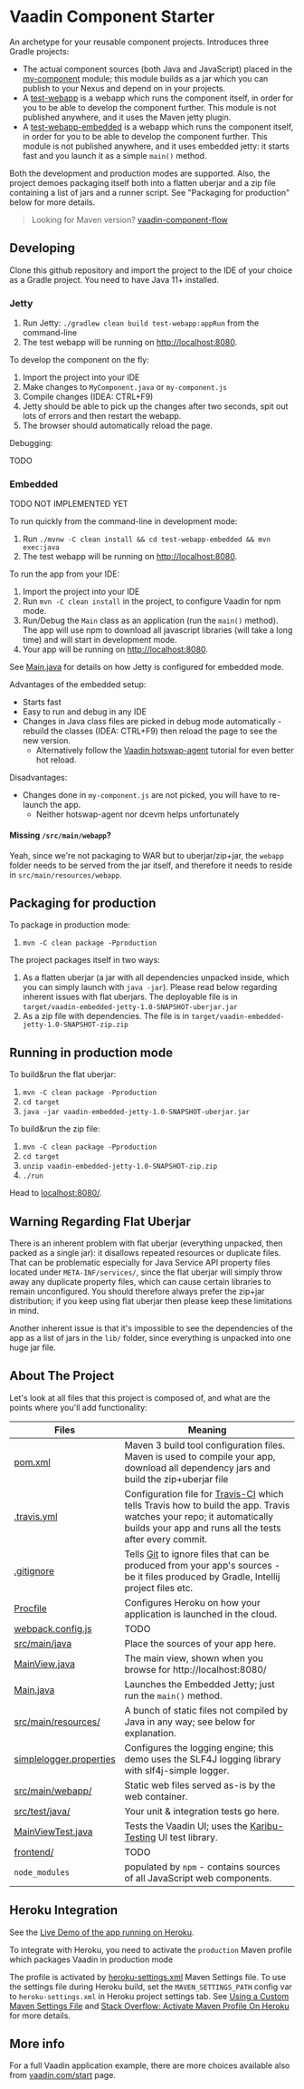 # Vaadin Component Starter

An archetype for your reusable component projects. Introduces three Gradle projects:
* The actual component sources (both Java and JavaScript) placed in the [my-component](my-component) module;
  this module builds as a jar which you can publish to your Nexus and depend on in your projects.
* A [test-webapp](test-webapp) is a webapp which runs the component itself, in order for you to
  be able to develop the component further. This module is not published anywhere, and it uses
  the Maven jetty plugin.
* A [test-webapp-embedded](test-webapp-embedded) is a webapp which runs the component itself, in order for you to
  be able to develop the component further. This module is not published anywhere, and it uses
  embedded jetty: it starts fast and you launch it as a simple `main()` method.

Both the development and production modes are supported. Also, the project
demoes packaging itself both into a flatten uberjar and a zip file containing
a list of jars and a runner script. See "Packaging for production" below
for more details.

> Looking for Maven version? [vaadin-component-flow](https://github.com/mvysny/component-starter-flow)

## Developing

Clone this github repository and import the project to the IDE of your choice as a Gradle project. You need to have Java 11+ installed.

### Jetty

1. Run Jetty: `./gradlew clean build test-webapp:appRun` from the command-line
2. The test webapp will be running on [http://localhost:8080](http://localhost:8080).

To develop the component on the fly:

1. Import the project into your IDE
2. Make changes to `MyComponent.java` or `my-component.js`
3. Compile changes (IDEA: CTRL+F9)
4. Jetty should be able to pick up the changes after two seconds, spit out lots of errors and then restart the webapp.
5. The browser should automatically reload the page.

Debugging:

TODO

### Embedded

TODO NOT IMPLEMENTED YET

To run quickly from the command-line in development mode:

1. Run `./mvnw -C clean install && cd test-webapp-embedded && mvn exec:java`
2. The test webapp will be running on [http://localhost:8080](http://localhost:8080).

To run the app from your IDE:

1. Import the project into your IDE
2. Run `mvn -C clean install` in the project, to configure Vaadin for npm mode.
3. Run/Debug the `Main` class as an application (run the `main()` method).
   The app will use npm to download all javascript libraries (will take a long time)
   and will start in development mode.
4. Your app will be running on [http://localhost:8080](http://localhost:8080).
   
See [Main.java](test-webapp-embedded/src/main/java/com/vaadin/starter/skeleton/Main.java)
for details on how Jetty is configured for embedded mode.

Advantages of the embedded setup:

* Starts fast
* Easy to run and debug in any IDE
* Changes in Java class files are picked in debug mode automatically - rebuild the classes (IDEA: CTRL+F9)
  then reload the page to see the new version.
  * Alternatively follow the [Vaadin hotswap-agent](https://vaadin.com/docs/latest/configuration/live-reload/hotswap-agent)
    tutorial for even better hot reload.

Disadvantages:
* Changes done in `my-component.js` are not picked, you will have to re-launch the app.
  * Neither hotswap-agent nor dcevm helps unfortunately

#### Missing `/src/main/webapp`?

Yeah, since we're not packaging to WAR but to uberjar/zip+jar, the `webapp` folder needs to be
served from the jar itself, and therefore it needs to reside in `src/main/resources/webapp`.

## Packaging for production

To package in production mode:

1. `mvn -C clean package -Pproduction`

The project packages itself in two ways:

1. As a flatten uberjar (a jar with all dependencies unpacked inside, which you can simply launch with `java -jar`).
   Please read below regarding inherent issues with flat uberjars.
   The deployable file is in `target/vaadin-embedded-jetty-1.0-SNAPSHOT-uberjar.jar`
2. As a zip file with dependencies. The file is in `target/vaadin-embedded-jetty-1.0-SNAPSHOT-zip.zip`

## Running in production mode

To build&run the flat uberjar:

1. `mvn -C clean package -Pproduction`
2. `cd target`
3. `java -jar vaadin-embedded-jetty-1.0-SNAPSHOT-uberjar.jar`

To build&run the zip file:

1. `mvn -C clean package -Pproduction`
2. `cd target`
3. `unzip vaadin-embedded-jetty-1.0-SNAPSHOT-zip.zip`
4. `./run`

Head to [localhost:8080/](http://localhost:8080).

## Warning Regarding Flat Uberjar

There is an inherent problem with flat uberjar (everything unpacked, then packed as a single jar):
it disallows repeated resources or duplicate files. That can be problematic especially for Java Service API
property files located under `META-INF/services/`, since the flat uberjar will simply
throw away any duplicate property files, which can cause certain libraries to remain unconfigured.
You should therefore always prefer the zip+jar distribution; if you keep using
flat uberjar then please keep these limitations in mind.

Another inherent issue is that it's impossible to see the dependencies of the app
as a list of jars in the `lib/` folder, since everything is unpacked into one huge jar file.

## About The Project

Let's look at all files that this project is composed of, and what are the points where you'll add functionality:

| Files | Meaning
| ----- | -------
| [pom.xml](pom.xml) | Maven 3 build tool configuration files. Maven is used to compile your app, download all dependency jars and build the zip+uberjar file
| [.travis.yml](.travis.yml) | Configuration file for [Travis-CI](http://travis-ci.org/) which tells Travis how to build the app. Travis watches your repo; it automatically builds your app and runs all the tests after every commit.
| [.gitignore](.gitignore) | Tells [Git](https://git-scm.com/) to ignore files that can be produced from your app's sources - be it files produced by Gradle, Intellij project files etc.
| [Procfile](Procfile) | Configures Heroku on how your application is launched in the cloud.
| [webpack.config.js](webpack.config.js) | TODO
| [src/main/java](src/main/java) | Place the sources of your app here.
| [MainView.java](src/main/java/com/vaadin/starter/skeleton/MainView.java) | The main view, shown when you browse for http://localhost:8080/
| [Main.java](src/main/java/com/vaadin/starter/skeleton/Main.java) | Launches the Embedded Jetty; just run the `main()` method.
| [src/main/resources/](src/main/resources) | A bunch of static files not compiled by Java in any way; see below for explanation.
| [simplelogger.properties](src/main/resources/simplelogger.properties) | Configures the logging engine; this demo uses the SLF4J logging library with slf4j-simple logger.
| [src/main/webapp/](src/main/webapp) | Static web files served as-is by the web container.
| [src/test/java/](src/test/java) | Your unit & integration tests go here.
| [MainViewTest.java](src/test/java/com/vaadin/starter/skeleton/MainViewTest.java) | Tests the Vaadin UI; uses the [Karibu-Testing](https://github.com/mvysny/karibu-testing) UI test library.
| [frontend/](frontend) | TODO
| `node_modules` | populated by `npm` - contains sources of all JavaScript web components.

## Heroku Integration

See the [Live Demo of the app running on Heroku](https://vaadin-embedded-jetty.herokuapp.com/).

To integrate with Heroku, you need to activate the `production` Maven profile
which packages Vaadin in production mode

The profile is activated by [heroku-settings.xml](heroku-settings.xml) Maven Settings file. To use the settings
file during Heroku build, set the `MAVEN_SETTINGS_PATH` config var to `heroku-settings.xml` in Heroku project settings tab.
See [Using a Custom Maven Settings File](https://devcenter.heroku.com/articles/using-a-custom-maven-settings-xml) and
[Stack Overflow: Activate Maven Profile On Heroku](https://stackoverflow.com/questions/11162194/triggering-maven-profiles-from-heroku-configured-environment-variables) for more details.

## More info

For a full Vaadin application example, there are more choices available also from [vaadin.com/start](https://vaadin.com/start) page.
